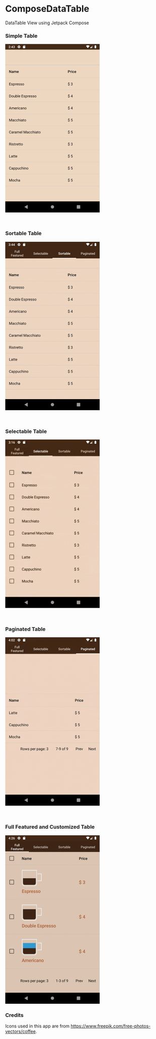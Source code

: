 # ComposeDataTable

DataTable View using Jetpack Compose


### Simple Table

<img src="screenshots/simple_table.png"
     alt="Simple Table"
     width="300px" />
     


<br/>

### Sortable Table

<img src="screenshots/sortable_table.gif"
     alt="Simple Table"
     width="300px" />     
     
     
     
<br/>

### Selectable Table

<img src="screenshots/selectable_table.gif"
     alt="Simple Table"
     width="300px" />     
     


     
     
<br/>

### Paginated Table

<img src="screenshots/paginated_table.gif"
     alt="Simple Table"
     width="300px" />     
     
     
<br/>


### Full Featured and Customized Table

<img src="screenshots/full_featured_table.gif"
     alt="Simple Table"
     width="300px" />                    
     
     


### Credits
Icons used in this app are from https://www.freepik.com/free-photos-vectors/coffee.
     
